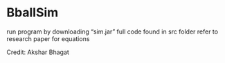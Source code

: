 # BballSim
run program by downloading “sim.jar”
full code found in src folder
refer to research paper for equations

Credit: Akshar Bhagat
